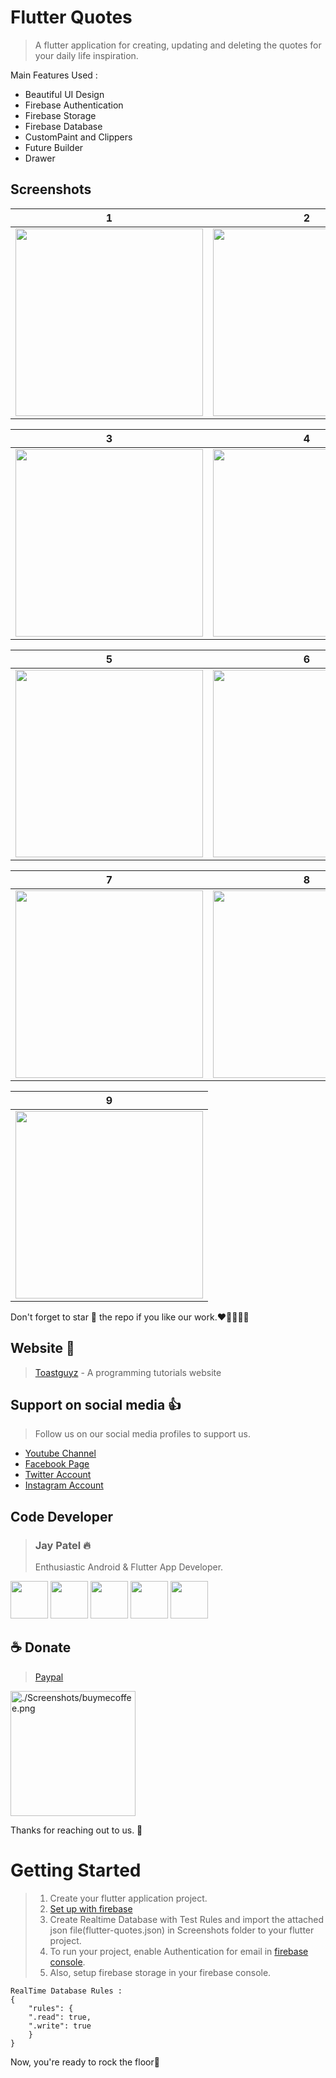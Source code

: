 # Flutter Quotes

> A flutter application for creating, updating and deleting the quotes for your daily life inspiration.

Main Features Used :
- Beautiful UI Design
- Firebase Authentication
- Firebase Storage
- Firebase Database
- CustomPaint and Clippers
- Future Builder
- Drawer

## Screenshots

| 1 | 2|
|------|-------|
|<img src="./Screenshots/Quotes_1.jpg" width="300">|<img src="./Screenshots/Quotes_2.jpg" width="300">|

| 3 | 4|
|------|-------|
|<img src="./Screenshots/Quotes_3.jpg" width="300">|<img src="./Screenshots/Quotes_4.jpg" width="300">|

| 5 | 6|
|------|-------|
|<img src="./Screenshots/Quotes_5.jpg" width="300">|<img src="./Screenshots/Quotes_6.jpg" width="300">|

| 7 | 8|
|------|-------|
|<img src="./Screenshots/Quotes_7.jpg" width="300">|<img src="./Screenshots/Quotes_8.jpg" width="300">|

| 9 |
|------|
|<img src="./Screenshots/Quotes_9.jpg" width="300">|


Don't forget to star :star2: the repo if you like our work.:heart::blue_heart::yellow_heart::purple_heart::green_heart:

## Website :link:

> [Toastguyz](www.toastguyz.com) - A programming tutorials website

## Support on social media :thumbsup:

>Follow us on our social media profiles to support us.

- [Youtube Channel](https://www.youtube.com/toastguyz)
- [Facebook Page](https://www.facebook.com/toastguyz)
- [Twitter Account](https://www.twitter.com/toastguyz)
- [Instagram Account](https://www.instagram.com/toastguyz)

## Code Developer

>### Jay Patel :fire:
>Enthusiastic Android & Flutter App Developer.

<a href="https://facebook.com/mungarajay1"><img src="./Screenshots/facebook.png" width="60"></a>
<a href="www.linkedin.com/in/mungarajay"><img src="./Screenshots/linkedin.png" width="60"></a>
<a href="https://twitter.com/jaymungara1"><img src="./Screenshots/twitter.png" width="60"></a>
<a href="https://instagram.com/mungarajay1"><img src="./Screenshots/instagram.png" width="60"></a>
<a href="https://stackoverflow.com/users/5715935/jay-mungara"><img src="./Screenshots/stackoverflow.png" width="60"></a>

## ☕ Donate 

> [Paypal](https://www.paypal.me/toastguyz)

<a href="https://www.buymeacoffee.com/toastguyz">
  <img width="200" alt="./Screenshots/buymecoffee.png" src="./Screenshots/buymecoffee.png">
</a>

Thanks for reaching out to us. :100: 

# Getting Started

> 1. Create your flutter application project.
> 2. [Set up with firebase](https://firebase.google.com/docs)
> 3. Create Realtime Database with Test Rules and import the attached json file(flutter-quotes.json) in Screenshots folder to your flutter project.
> 4. To run your project, enable Authentication for email in [firebase console](https://console.firebase.google.com/).
> 5. Also, setup firebase storage in your firebase console.

    RealTime Database Rules : 
    {
        "rules": {
        ".read": true,
        ".write": true
        }
    }

Now, you're ready to rock the floor:guitar: